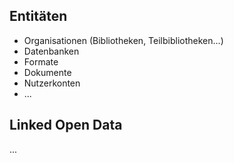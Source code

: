## Entitäten

* Organisationen (Bibliotheken, Teilbibliotheken...)
* Datenbanken
* Formate
* Dokumente
* Nutzerkonten
* ...

## Linked Open Data

...

